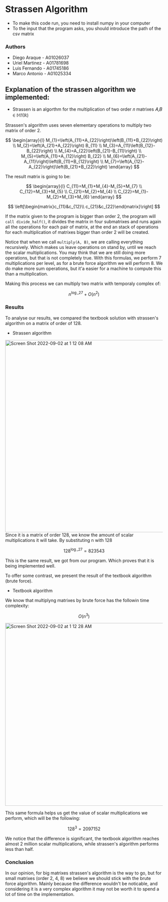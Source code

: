 # Strassen Algorithm

- To make this code run, you need to install numpy in your computer
- To the input that the program asks, you should introduce the path of the csv matrix

### Authors

- Diego Araque - A01026037
- Uriel Martinez - A01781698
- Luis Fernando - A01745186
- Marco Antonio - A01025334

## Explanation of the strassen algorithm we implemented:

- Strassen is an algorthm for the multiplication of two order 𝑛 matrixes 𝐴,𝐵 ∈ 𝕄!(ℝ)

Strassen's algorithm uses seven elementary operations to multiply two matrix of order 2.

$$
\begin{array}{l}
M_{1}=\left(A_{11}+A_{22}\right)\left(B_{11}+B_{22}\right) \\
M_{2}=\left(A_{21}+A_{22}\right) B_{11} \\
M_{3}=A_{11}\left(B_{12}-B_{22}\right) \\
M_{4}=A_{22}\left(B_{21}-B_{11}\right) \\
M_{5}=\left(A_{11}+A_{12}\right) B_{22} \\
M_{6}=\left(A_{21}-A_{11}\right)\left(B_{11}+B_{12}\right) \\
M_{7}=\left(A_{12}-A_{22}\right)\left(B_{21}+B_{22}\right)
\end{array}
$$

The result matrix is going to be:

$$
\begin{array}{l}
C_{11}=M_{1}+M_{4}-M_{5}+M_{7} \\
C_{12}=M_{3}+M_{5} \\
C_{21}=M_{2}+M_{4} \\
C_{22}=M_{1}-M_{2}+M_{3}+M_{6}
\end{array}
$$

$$
\left[\begin{matrix}c_{11}&c_{12}\\
c_{21}&c_{22}\end{matrix}\right]
$$

If the matrix given to the program is bigger than order 2, the program will <code>call divide_half()</code>, it divides the matrix in four submatrixes and runs again all the operations for each pair of matrix, at the end an stack of operations for each multiplication of matrixes bigger than order 2 will be created.

Notice that when we call <code>multiply(A, B)</code>, we are calling everything recursively. Which makes us leave operations on stand by, until we reach the scalar multiplications. You may think that we are still doing more operations, but that is not completely true. With this formulas, we perform 7 multiplications per level, as for a brute force algorithm we will perform 8. We do make more sum operations, but it'a easier for a machine to compute this than a multiplication.

Making this process we can multiply two matrix with temporaly complex of:

$$ n^{\log \_{2} 7}+O\left(n^{2}\right) $$

### Results

To analyse our results, we compared the textbook solution with strassen's algorithm on a matrix of order of 128.

- Strassen algorithm

<img width="614" alt="Screen Shot 2022-09-02 at 1 12 08 AM" src="https://user-images.githubusercontent.com/84464594/188070529-b60d60ef-80cb-47ec-99b6-7e8fcfc9bae8.png">
Since it is a matrix of order 128, we know the amount of scalar multiplications it will take. By substituting n with 128

$$ 128^{\log \_{2} 7}=823543$$

This is the same result, we got from our program. Which proves that it is being implemented well.

To offer some contrast, we present the result of the textbook algorithm (brute force).

- Textbook algorithm

We know that multiplyng matrixes by brute force has the followin time complexity:

$$ O(n^3) $$

<img width="584" alt="Screen Shot 2022-09-02 at 1 12 28 AM" src="https://user-images.githubusercontent.com/84464594/188070569-63277ab1-c4e8-4d7b-b38b-c8cb433980de.png">

This same formula helps us get the value of scalar multiplications we perform, which will be the following:

$$ 128^3=2097152 $$

We notice that the difference is significant, the textbook algorithm reaches almost 2 million scalar multiplications, while strassen's algorithm performs less than half.

### Conclusion

In our opinion, for big matrixes strassen's algorithm is the way to go, but for small matrixes (order 2, 4, 8) we believe we should stick with the brute force algorithm. Mainly because the difference wouldn't be noticable, and considering it is a very complex algorithm it may not be worth it to spend a lot of time on the implementation.

